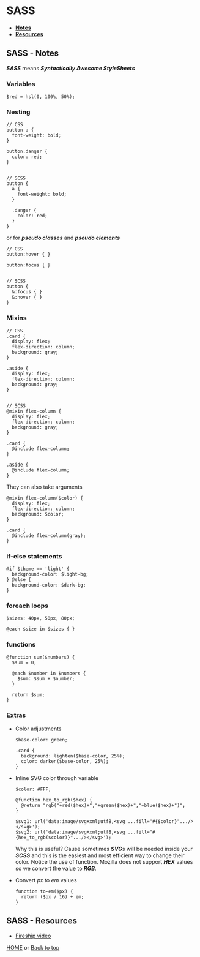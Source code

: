 # SASS

- [**Notes**](#sass---notes)
- [**Resources**](#sass---resources)

## SASS - Notes

***SASS*** means ***Syntactically Awesome StyleSheets***

### Variables

    $red = hsl(0, 100%, 50%);

### Nesting

    // CSS
    button a {
      font-weight: bold;
    }

    button.danger {
      color: red;
    }


    // SCSS
    button {
      a {
        font-weight: bold;
      }

      .danger {
        color: red;
      }
    }
or for ***pseudo classes*** and ***pseudo elements***

    // CSS
    button:hover { }

    button:focus { }


    // SCSS
    button {
      &:focus { }
      &:hover { }
    }

### Mixins

    // CSS
    .card {
      display: flex;
      flex-direction: column;
      background: gray;
    }

    .aside {
      display: flex;
      flex-direction: column;
      background: gray;
    }


    // SCSS
    @mixin flex-column {
      display: flex;
      flex-direction: column;
      background: gray;
    }

    .card {
      @include flex-column;
    }

    .aside {
      @include flex-column;
    }
They can also take arguments

    @mixin flex-column($color) {
      display: flex;
      flex-direction: column;
      background: $color;
    }

    .card {
      @include flex-column(gray);
    }

### if-else statements

    @if $theme == 'light' {
      background-color: $light-bg;
    } @else {
      background-color: $dark-bg;
    }

### foreach loops

    $sizes: 40px, 50px, 80px;

    @each $size in $sizes { }

### functions

    @function sum($numbers) {
      $sum = 0;

      @each $number in $numbers {
        $sum: $sum + $number;
      }

      return $sum;
    }

### Extras

- Color adjustments

      $base-color: green;

      .card {
        background: lighten($base-color, 25%);
        color: darken($base-color, 25%);
      }
- Inline SVG color through variable

      $color: #FFF;

      @function hex_to_rgb($hex) {
        @return "rgb("+red($hex)+","+green($hex)+","+blue($hex)+")";
      }

      $svg1: url('data:image/svg+xml;utf8,<svg ...fill="#{$color}".../></svg>');
      $svg2: url('data:image/svg+xml;utf8,<svg ...fill="#{hex_to_rgb($color)}".../></svg>');
  Why this is useful? Cause sometimes ***SVG***s will be needed inside your ***SCSS*** and this is the easiest and most efficient way to change their color.
  Notice the use of function. Mozilla does not support ***HEX*** values so we convert the value to ***RGB***.
- Convert *px* to *em* values

      function to-em($px) {
        return ($px / 16) + em;
      }

## SASS - Resources

- [Fireship video](https://youtu.be/akDIJa0AP5c)

[HOME](https://github.com/Stratis-Dermanoutsos/Full-Stack-2021#full-stack-roadmap-2021) or [Back to top](#sass)
